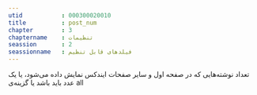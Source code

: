 ```yaml
---
utid           : 000300020010
title          : post_num
chapter        : 3
chaptername    : تنظیمات
seassion       : 2
seassionname   : فیلدهای قابل تنظیم
---
```



<p>تعداد نوشته‌هایی که در صفحه اول و سایر صفحات ایندکس نمایش داده می‌شود، یا یک عدد باید باشد یا گزینه‌ی all</p>


